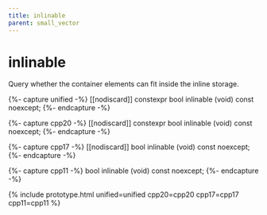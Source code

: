 ```yaml
---
title: inlinable
parent: small_vector
---
```


# inlinable

Query whether the container elements can fit inside the inline storage.

{%- capture unified -%}
<span class="cpp17">[[nodiscard]]</span> <span class="cpp20">constexpr</span>
bool
inlinable (void) const noexcept;
{%- endcapture -%}

{%- capture cpp20 -%}
[[nodiscard]] constexpr
bool
inlinable (void) const noexcept;
{%- endcapture -%}

{%- capture cpp17 -%}
[[nodiscard]]
bool
inlinable (void) const noexcept;
{%- endcapture -%}

{%- capture cpp11 -%}
bool
inlinable (void) const noexcept;
{%- endcapture -%}

{% include prototype.html unified=unified cpp20=cpp20 cpp17=cpp17 cpp11=cpp11 %}
